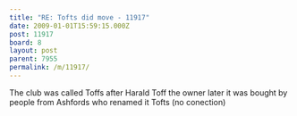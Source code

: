 ```yaml
---
title: "RE: Tofts did move - 11917"
date: 2009-01-01T15:59:15.000Z
post: 11917
board: 8
layout: post
parent: 7955
permalink: /m/11917/
---
```

The club was called Toffs after Harald Toff the owner later it was bought by people from Ashfords who renamed it Tofts (no conection)
